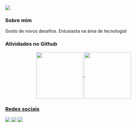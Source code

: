 
<img src="https://media.giphy.com/media/xTiIzJSKB4l7xTouE8/giphy.gif" min-width="50" max-width="25px">


### Sobre mim
Gosto de novos desafios.
Entusiasta na área de tecnologia!
<div>



  
  
  
  


<h3>Atividades no Github</h3>

<div align="center">
  <a href="https://github.com/elizangela-camargo">
  <img align="center" height="150" src="https://github-readme-stats.vercel.app/api?username=elizangela-camargo&show_icons=true&theme=dark&include_all_commits=true&count_private=true"/>
  <img align="center" height="150" src="https://github-readme-stats.vercel.app/api/top-langs/?username=elizangela-camargo&layout=compact&langs_count=7&theme=dark"/>
</div>






<h3>Redes sociais</h1>

<div>
    <a href="https://www.linkedin.com/in/elizangela-camargo-3ab908144/" target="_blank"><img src="https://img.shields.io/badge/LinkedIn-0077B5?style =for-the-badge&logo=linkedin&logoColor=white" target="_blank"></a>
 	<a href="https://www.codewars.com/users/ElizangelaC" target="_blank"><img src="https://img.shields.io/badge/Codewars-B1361E?style=for- the-badge&logo=Codewars&logoColor=white" target="_blank"></a>
  <a href = "mailto:elizangela_camargo@hotmail.com.br"><img src="https://img.shields.io/badge/Gmail-D14836?style=for-the-badge&logo=gmail&logoColor=white" destino ="_blank"></a>
</div>  
<!--
**elizangela-camargo/elizangela-camargo** is a ✨ _special_ ✨ repository because its `README.md` (this file) appears on your GitHub profile.

Here are some ideas to get you started:

- 🔭 I’m currently working on ...
- 🌱 I’m currently learning ...
- 👯 I’m looking to collaborate on ...
- 🤔 I’m looking for help with ...
- 💬 Ask me about ...
- 📫 How to reach me: ...
- 😄 Pronouns: ...
- ⚡ Fun fact: ... 
-->
